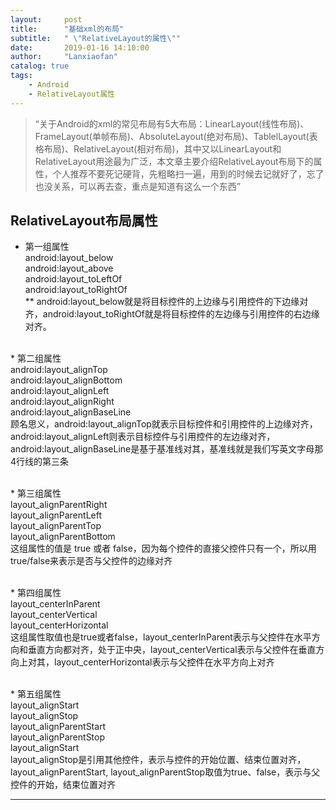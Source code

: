 ```yaml
---
layout:     post
title:      "基础xml的布局"
subtitle:   " \"RelativeLayout的属性\""
date:       2019-01-16 14:10:00
author:     "Lanxiaofan"
catalog: true
tags:
    - Android
    - RelativeLayout属性
---
```


> “关于Android的xml的常见布局有5大布局：LinearLayout(线性布局)、FrameLayout(单帧布局)、AbsoluteLayout(绝对布局)、TablelLayout(表格布局)、RelativeLayout(相对布局)，其中又以LinearLayout和RelativeLayout用途最为广泛，本文章主要介绍RelativeLayout布局下的属性，个人推荐不要死记硬背，先粗略扫一遍，用到的时候去记就好了，忘了也没关系，可以再去查，重点是知道有这么一个东西”


## RelativeLayout布局属性

* 第一组属性 <br> 
android:layout_below <br> 
android:layout_above <br>
android:layout_toLeftOf <br>
android:layout_toRightOf <br>
**  android:layout_below就是将目标控件的上边缘与引用控件的下边缘对齐，android:layout_toRightOf就是将目标控件的左边缘与引用控件的右边缘对齐。

<br> * 第二组属性 <br> 
android:layout_alignTop <br>
android:layout_alignBottom <br>
android:layout_alignLeft <br>
android:layout_alignRight <br>
android:layout_alignBaseLine <br>
顾名思义，android:layout_alignTop就表示目标控件和引用控件的上边缘对齐，android:layout_alignLeft则表示目标控件与引用控件的左边缘对齐，android:layout_alignBaseLine是基于基准线对其，基准线就是我们写英文字母那4行线的第三条

<br> * 第三组属性 <br> 
layout_alignParentRight <br>
layout_alignParentLeft <br>
layout_alignParentTop <br>
layout_alignParentBottom <br>
这组属性的值是 true 或者 false，因为每个控件的直接父控件只有一个，所以用true/false来表示是否与父控件的边缘对齐

<br> * 第四组属性 <br> 
layout_centerInParent <br>
layout_centerVertical <br>
layout_centerHorizontal <br>
这组属性取值也是true或者false，layout_centerInParent表示与父控件在水平方向和垂直方向都对齐，处于正中央，layout_centerVertical表示与父控件在垂直方向上对其，layout_centerHorizontal表示与父控件在水平方向上对齐

<br> * 第五组属性 <br> 
layout_alignStart <br>
layout_alignStop <br>
layout_alignParentStart <br>
layout_alignParentStop <br>
layout_alignStart <br>
  layout_alignStop是引用其他控件，表示与控件的开始位置、结束位置对齐，layout_alignParentStart, layout_alignParentStop取值为true、false，表示与父控件的开始，结束位置对齐




---



